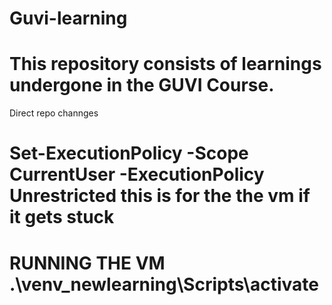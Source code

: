 # Guvi-learning
# This repository consists of learnings undergone in the GUVI Course. 
Direct repo channges 

# Set-ExecutionPolicy -Scope CurrentUser -ExecutionPolicy Unrestricted  this is for the the vm if it gets stuck
# RUNNING THE VM .\venv_newlearning\Scripts\activate
